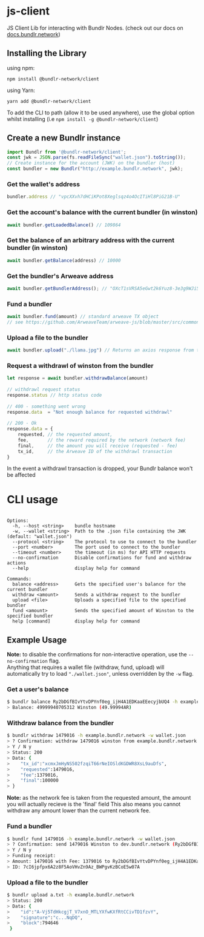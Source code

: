 # js-client
JS Client Lib for interacting with Bundlr Nodes.
(check out our docs on [docs.bundlr.network](https://docs.bundlr.network))
## Installing the Library
using npm:

```npm install @bundlr-network/client```

using Yarn:

```yarn add @bundlr-network/client```

To add the CLI to path (allow it to be used anywhere), use the global option whilst installing (i.e `npm install -g @bundlr-network/client`)

## Create a new Bundlr instance

```ts
import Bundlr from '@bundlr-network/client';
const jwk = JSON.parse(fs.readFileSync("wallet.json").toString());
// Create instance for the account (JWK) on the bundler (host)
const bundler = new Bundlr("http://example.bundlr.network", jwk);
```

### Get the wallet's address
 
```ts
bundler.address // "vpcXXvh7dHCiKPot8Xeglsqz4o4OcITiHl8PiG21B-U"
```

### Get the account's balance with the current bundler (in winston)
```ts
await bundler.getLoadedBalance() // 109864
```

### Get the balance of an arbitrary address with the current bundler (in winston)

```ts
await bundler.getBalance(address) // 10000 
```
### Get the bundler's Arweave address

```ts
await bundler.getBundlerAddress(); // "OXcT1sVRSA5eGwt2k6Yuz8-3e3g9WJi5uSE99CWqsBs"
```

### Fund a bundler

```ts
await bundler.fund(amount) // standard arweave TX object 
// see https://github.com/ArweaveTeam/arweave-js/blob/master/src/common/lib/transaction.ts
```

### Upload a file to the bundler

```ts
await bundler.upload("./llama.jpg") // Returns an axios response from the gateway
```

### Request a withdrawl of <amount> winston from the bundler

```ts
let response = await bundler.withdrawBalance(amount)
 
// withdrawl request status
response.status // http status code
 
// 400 - something went wrong
response.data  = "Not enough balance for requested withdrawl"
 
// 200 - Ok
response.data = {
    requested, // the requested amount,
    fee,       // the reward required by the network (network fee)
    final,     // the amount you will receive (requested - fee)
    tx_id,     // the Arweave ID of the withdrawl transaction
}
```
In the event a withdrawl transaction is dropped, your Bundlr balance won't be affected

# CLI usage
```Usage: bundlr [options] [command]

Options:
  -h, --host <string>    bundle hostname
  -w, --wallet <string>  Path to the .json file containing the JWK (default: "wallet.json")
  --protocol <string>    The protocol to use to connect to the bundler
  --port <number>        The port used to connect to the bundler
  --timeout <number>     the timeout (in ms) for API HTTP requests
  --no-confirmation      Disable confirmations for fund and withdraw actions
  --help                 display help for command

Commands:
  balance <address>      Gets the specified user's balance for the current bundler
  withdraw <amount>      Sends a withdraw request to the bundler
  upload <file>          Uploads a specified file to the specified bundler
  fund <amount>          Sends the specified amount of Winston to the specified bundler
  help [command]         display help for command
```
## Example Usage
 <b>Note:</b> to disable the confirmations for non-interactive operation, use the `--no-confirmation` flag. \
 Anything that requires a wallet file (withdraw, fund, upload) will automatically try to load `"./wallet.json"`, unless overridden by the `-w` flag.

 ### Get a user's balance
 
```sh
$ bundlr balance Ry2bDGfBIvYtvDPYnf0eg_ijH4A1EDKaaEEecyjbUQ4 -h example.bundlr.network
> Balance: 49999940705312 Winston (49.99994AR)
```
 
### Withdraw balance from the bundler
 
```sh
$ bundlr withdraw 1479016 -h example.bundlr.network -w wallet.json
> ? Confirmation: withdraw 1479016 winston from example.bundlr.network (Ry2bDGfBIvYtvDPYnf0eg_ijH4A1EDKaaEEecyjbUQ4)?
> Y / N y
> Status: 200 
> Data: {
>    "tx_id":"xcmxJmHyNS502fzqiT66rNeIOSldKGDWR8XsL9auDfs",
>    "requested":1479016,
>    "fee":1379016,
>    "final":100000
> }
```
 <b>Note:</b> as the network fee is taken from the requested amount, the amount you will actually recieve is the 'final' field
This also means you cannot withdraw any amount lower than the current network fee.
 
### Fund a bundler

```sh
$ bundlr fund 1479016 -h example.bundlr.network -w wallet.json
> ? Confirmation: send 1479016 Winston to dev.bundlr.network (Ry2bDGfBIvYtvDPYnf0eg_ijH4A1EDKaaEEecyjbUQ4)?
> Y / N y
> Funding receipt: 
> Amount: 1479016 with Fee: 1379016 to Ry2bDGfBIvYtvDPYnf0eg_ijH4A1EDKaaEEecyjbUQ4 
> ID: 7cI6jpfpx6A2z8F5AoVHvZn9Az_BWPgvKzBCoE5w07A
```
 
 ### Upload a file to the bundler
 
```sh
$ bundlr upload a.txt -h example.bundlr.network
> Status: 200 
> Data: {
>    "id":"A-Vj5TdHkcgjT_V7xnO_MTLYXfwKXfRtCCivTD1fzvY",
>    "signature":"c...NqDQ",
>    "block":794646
 }
```
 
